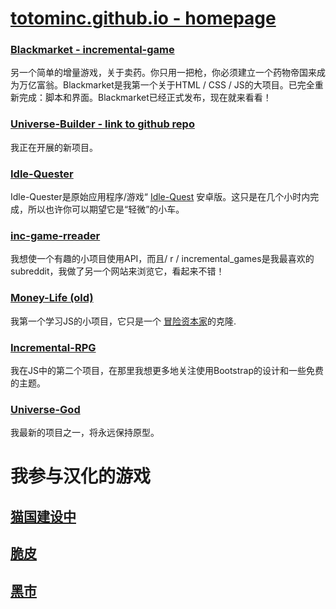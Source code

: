 # [totominc.github.io - homepage](http://totominc.github.io/)

### [Blackmarket - incremental-game](http://totominc.github.io/blackmarket)
另一个简单的增量游戏，关于卖药。你只用一把枪，你必须建立一个药物帝国来成为万亿富翁。Blackmarket是我第一个关于HTML / CSS / JS的大项目。已完全重新完成：脚本和界面。Blackmarket已经正式发布，现在就来看看！

### [Universe-Builder - link to github repo](https://github.com/TotomInc/universe-builder)
我正在开展的新项目。

### [Idle-Quester](http://totominc.github.io/idle-quester)
Idle-Quester是原始应用程序/游戏“ [Idle-Quest](https://play.google.com/store/apps/details?id=com.topcog.idlequest.android) 安卓版。这只是在几个小时内完成，所以也许你可以期望它是“轻微”的小车。

### [inc-game-rreader](http://totominc.github.io/inc-games-rreader)
我想使一个有趣的小项目使用API​​，而且/ r / incremental_games是我最喜欢的subreddit，我做了另一个网站来浏览它，看起来不错！

### [Money-Life (old)](http://totominc.github.io/moneylife/old/)
我第一个学习JS的小项目，它只是一个 [冒险资本家](http://www.kongregate.com/games/hyperhippogames/adventure-capitalist)的克隆.

### [Incremental-RPG](http://totominc.github.io/incremental-rpg)
我在JS中的第二个项目，在那里我想更多地关注使用Bootstrap的设计和一些免费的主题。

### [Universe-God](http://totominc.github.io/universe-god)
我最新的项目之一，将永远保持原型。

# 我参与汉化的游戏
## [猫国建设中](https://zhaolinxu.github.io/cat-zh/)
## [脆皮](https://zhaolinxu.github.io/cuipi/)
## [黑市](https://zhaolinxu.github.io/games/blackmarket/)


